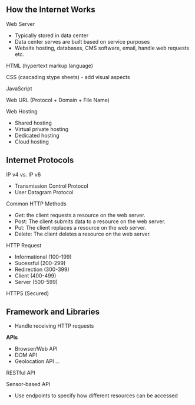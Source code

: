 ## How the Internet Works

Web Server
- Typically stored in data center
- Data center serves are built based on service purposes
- Website hosting, databases, CMS software, email, handle web requests etc.

HTML (hypertext markup language)

CSS (cascading stype sheets) - add visual aspects

JavaScript 

Web URL (Protocol + Domain + File Name)

Web Hosting
- Shared hosting
- Virtual private hosting
- Dedicated hosting
- Cloud hosting

## Internet Protocols

IP v4 vs. IP v6
- Transmission Control Protocol
- User Datagram Protocol

Common HTTP Methods
- Get: the client requests a resource on the web server.
- Post: The client submits data to a resource on the web server.
- Put: The client replaces a resource on the web server.
- Delete: The client deletes a resource on the web server.

HTTP Request
- Informational (100-199)
- Sucessful (200-299)
- Redirection (300-399)
- Client (400-499)
- Server (500-599)

HTTPS (Secured)

## Framework and Libraries

- Handle receiving HTTP requests

**APIs**
- Browser/Web API
- DOM API
- Geolocation API
...

RESTful API

Sensor-based API

- Use endpoints to specify how different resources can be accessed







